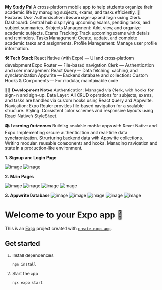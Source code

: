 **My Study Pal**
A cross-platform mobile app to help students organize their academic life by managing subjects, exams, and tasks efficiently.
🚀 Features
User Authentication: Secure sign-up and login using Clerk.
Dashboard: Central hub displaying upcoming exams, pending tasks, and subject summaries.
Subjects Management: Add, view, and organize academic subjects.
Exams Tracking: Track upcoming exams with details and reminders.
Tasks Management: Create, update, and complete academic tasks and assignments.
Profile Management: Manage user profile information.

**🛠️ Tech Stack**
React Native (with Expo) — UI and cross-platform development
Expo Router — File-based navigation
Clerk — Authentication and user management
React Query — Data fetching, caching, and synchronization
Appwrite — Backend database and collections
Custom Hooks & Components — For modular, maintainable code

**🧑‍💻 Development Notes**
Authentication: Managed via Clerk, with hooks for sign-in and sign-up.
Data Layer: All CRUD operations for subjects, exams, and tasks are handled via custom hooks using React Query and Appwrite.
Navigation: Expo Router provides file-based navigation for a scalable structure.
Styling: Consistent color schemes and responsive layouts using React Native’s StyleSheet.

**📚 Learning Outcomes**
Building scalable mobile apps with React Native and Expo.
Implementing secure authentication and real-time data synchronization.
Structuring backend data with Appwrite collections.
Writing modular, reusable components and hooks.
Managing navigation and state in a production-like environment.


**1.	Signup and Login Page**

![image](https://github.com/user-attachments/assets/eb0736b6-0c72-4440-9531-c9f3ba7a8c4f)    ![image](https://github.com/user-attachments/assets/fcfaea76-3628-4960-bcb8-2f6838d44476)

**2. Main Pages**

![image](https://github.com/user-attachments/assets/d6c022a9-f0ba-4c9c-9ebd-9c48c612e0d0)    ![image](https://github.com/user-attachments/assets/799aa487-1275-4ca4-a560-b1d2b6fc7a28)
![image](https://github.com/user-attachments/assets/c931a3aa-dc44-45e3-85e5-7a5dfbd0c4d7)    ![image](https://github.com/user-attachments/assets/037ca46e-16b0-4676-898a-b55591a65dd1)

**3. Appwrite Database**
![image](https://github.com/user-attachments/assets/01d44867-8d8d-4cfb-855b-8aefa8a3e6d3)
![image](https://github.com/user-attachments/assets/23426318-4e31-4ff4-b78e-9ff5f777a4d6)
![image](https://github.com/user-attachments/assets/58494053-44d7-4701-8b0e-a41eb221ff44)
![image](https://github.com/user-attachments/assets/2874ffeb-5c57-4dc9-801d-44404ad4ed76)
![image](https://github.com/user-attachments/assets/a41b3483-bfe1-4f13-af08-e7681b2c3ef1)



# Welcome to your Expo app 👋

This is an [Expo](https://expo.dev) project created with [`create-expo-app`](https://www.npmjs.com/package/create-expo-app).

## Get started

1. Install dependencies

   ```bash
   npm install
   ```

2. Start the app

   ```bash
   npx expo start
   ```



